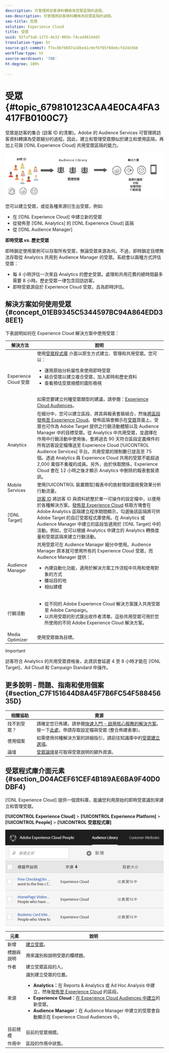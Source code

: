 ```yaml
---
description: 可管理將訪客資料轉換為受眾區隔的過程。
seo-description: 可管理將訪客資料轉換為受眾區隔的過程。
seo-title: 受眾
solution: Experience Cloud
title: 受眾
uuid: 92faf3a8-1375-4e32-905b-74cad48144d3
translation-type: ht
source-git-commit: f7ec8bf6087a18be41c9efbf05f60e6cfd24e566
workflow-type: ht
source-wordcount: '788'
ht-degree: 100%

---
```



# 受眾 {#topic_679810123CAA4E0CA4FA3417FB0100C7}

受眾是訪客的集合 (訪客 ID 的清單)。Adobe 的 Audience Services 可管理將訪客資料轉譯為受眾細分的過程。因此，建立和管理受眾類似於建立和使用區隔，再加上可與 [!DNL Experience Cloud] 共用受眾區隔的能力。

![](assets/audiences.png)

您可以建立受眾，或從各種來源衍生出受眾，例如:

* 在 [!DNL Experience Cloud] 中建立新的受眾
* 從發佈至 [!DNL Analytics] 的 [!DNL Experience Cloud] 區隔
* 從 [!DNL Audience Manager]

**即時受眾 vs. 歷史受眾**

即時鎖定使用案例可以存取所有受眾，無論受眾來源為何。不過，即時鎖定目標無法存取從 Analytics 共用到 Audience Manager 的受眾。系統會以兩種方式評估受眾：

* 每 4 小時評估一次來自 Analytics 的歷史受眾。處理和共用花費的總時間最多需要 8 小時。歷史受眾一律包含回訪訪客。
* 即時受眾源自於 Experience Cloud 受眾，且為即時評估。

## 解決方案如何使用受眾 {#concept_01EB9345C5344597BC94A864EDD38EE1}

下表說明如何在 Experience Cloud 解決方案中使用受眾：

| 解決方法 | 說明 |
|--- |--- |
| Experience Cloud 受眾 | 使用[受眾程式庫](../audience-library/audience-library.md) 介面以原生方式建立、管理和共用受眾。您可以：<ul><li>運用原始分析屬性來使用即時受眾</li><li>結合受眾以建立複合受眾，加入即時和歷史資料</li><li>查看預估受眾規模的圖形檢視</li></ul><br>如需您要建立何種受眾類型的建議，請參閱：[Experience Cloud Audiences](https://helpx.adobe.com/tw/marketing-cloud-core/kb/People/Audience-Creation-Options.html)。 |
| Analytics | 在細分中，您可以建立區段、將其與報表套裝結合，然後[將區段發佈至 Experience Cloud](../audience-library/audience-library.md)。發佈區隔會顯示在[受眾](../audience-library/audience-library.md)頁面上。受眾也可作為 Adobe Target 提供之行銷活動體驗以及 Audience Manager 中的目標受眾。從 Analytics 中共用受眾，並選擇在作用中行銷活動中使用後，會將過去 90 天符合區段定義條件的所有訪客設定檔傳送至 Experience Cloud [!UICONTROL Audience Services] 平台。共用受眾的限制數已提高至 75 個。透過 Analytics 與 Experience Cloud 共用的受眾不能超過 2,000 萬個不重複的成員。另外，由於快取關係，Experience Cloud 會在 12 小時之後才顯示 Analytics 中刪除的報表套裝資訊。 |
| Mobile Services | 使用[!UICONTROL 裝置類型]報表中的放射環狀圖視覺效果分析行動流量。 |
| [!DNL Target] | [訪客 ID](https://docs.adobe.com/content/help/zh-Hant/id-service/using/home.html) 將訪客 ID 與資料統整於單一可操作的設定檔中，以便用於各種解決方案。[發佈至 Experience Cloud](../audience-library/audience-library.md) 核取方塊會在 Adobe Analytics 區隔建立程序期間顯示，勾選後該區隔將可供 Adobe Target 的自訂受眾程式庫使用。在 Analytics 或 Audience Manager 中建立的區段皆適用於 [!DNL Target] 中的活動。例如，您可以根據 Analytics 中建立的 Analytics 轉換度量和受眾區隔來建立行銷活動。 |
| Audience Manager | 共用受眾可在 Audience Manager 細分中使用。Audience Manager 原本就可使用所有的 Experience Cloud 受眾，而 Audience Manager 提供：<ul><li>內建自動化功能，適用於解決方案工作流程中共用和使用對象的方式</li><li>離站目的地</li><li>相似建模</li></ul> |
| 行銷活動 | <ul><li>從不同的 Adobe Experience Cloud 解決方案匯入共用受眾至 Adobe Campaign。</li><li>以共用受眾的形式匯出收件者清單。這些共用受眾可用於您所使用的不同 Adobe Experience Cloud 解決方案。</li></ul> |
| Media Optimizer | 使用受眾做為目標。 |

>[!IMPORTANT]
>
>訪客符合 Analytics 的共用受眾資格後，此資訊會延遲 4 至 8 小時才能在 [!DNL Target]、Ad Cloud 和 Campaign Standard 中操作。

## 更多說明 - 問題、指南和使用個案 {#section_C7F151644D8A45F7B6FC54F58845635D}

| 相關協助 | 資源 |
|--- |--- |
| 找不到受眾？ | 請確定您已佈建。請參閱[快速入門 - 啟用核心服務的解決方案](../core-services/core-services.md)。<br>按一下[此處](https://www.adobe.com/go/audiences)，申請存取設定檔與受眾 (整合佈建表單)。 |
| 使用個案 | 如需使用何種解決方案的詳細指引，請前往知識庫中的[受眾建立選項](https://helpx.adobe.com/tw/marketing-cloud-core/kb/People/Audience-Creation-Options.html)。 |
| 論壇 | [受眾論壇](https://forums.adobe.com/community/experience-cloud/platform/core-services/people-service/audiences)是可取得受眾說明的額外資源。 |

## 受眾程式庫介面元素 {#section_D04ACEF61CEF4B189AE6BA9F40D0DBF4}

[!DNL Experience Cloud] 提供一個資料庫，能讓您利用原始的即時受眾識別來建立和管理受眾。

**[!UICONTROL Experience Cloud]** > **[!UICONTROL Experience Platform]** > **[!UICONTROL People]** > **[!UICONTROL 受眾程式庫]**

![](assets/audience_library.png)

| 元素 | 說明 |
|--- |--- |
| 新增 | [建立受眾](../audience-library/audience-library.md)。 |
| 標題與說明 | 用來識別和說明受眾的欄標題。 |
| 作者 | 建立受眾區段的人。 |
| 來源 | 識別建立受眾的位置。<ul><li>**Analytics：**&#x200B;在 Reports &amp; Analytics 或 Ad Hoc Analysis 中建立，然後[發佈至 Experience Cloud](../audience-library/audience-library.md) 的區段。</li><li>**Experience Cloud：**[在 Experience Cloud Audiences 中建立](../audience-library/audience-library.md)的新受眾。</li><li>**Audience Manager：**&#x200B;在 Audience Manager 中建立的受眾會自動顯示在 Experience Cloud Audiences 中。</li></ul> |
| 目前規模 | 目前的受眾規模。 |
| 作用中 | 區段的作用中狀態。 |
